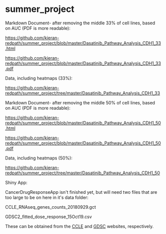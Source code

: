 # summer_project

Markdown Document- after removing the middle 33% of cell lines, based on AUC (PDF is more readable):

https://github.com/kieran-redpath/summer_project/blob/master/Dasatinib_Pathway_Analysis_CDH1_33.html

https://github.com/kieran-redpath/summer_project/blob/master/Dasatinib_Pathway_Analysis_CDH1_33.pdf

Data, including heatmaps (33%):

https://github.com/kieran-redpath/summer_project/tree/master/Dasatinib_Pathway_Analysis_CDH1_33

Markdown Document- after removing the middle 50% of cell lines, based on AUC (PDF is more readable):

https://github.com/kieran-redpath/summer_project/blob/master/Dasatinib_Pathway_Analysis_CDH1_50.html

https://github.com/kieran-redpath/summer_project/blob/master/Dasatinib_Pathway_Analysis_CDH1_50.pdf

Data, including heatmaps (50%):

https://github.com/kieran-redpath/summer_project/tree/master/Dasatinib_Pathway_Analysis_CDH1_50

Shiny App:

CancerDrugResponseApp isn't finished yet, but will need two files that are too large to be on here in it's data folder:

CCLE_RNAseq_genes_counts_20180929.gct

GDSC2_fitted_dose_response_15Oct19.csv

These can be obtained from the [CCLE](https://portals.broadinstitute.org/ccle) and [GDSC](https://www.cancerrxgene.org/) websites, respectively.
